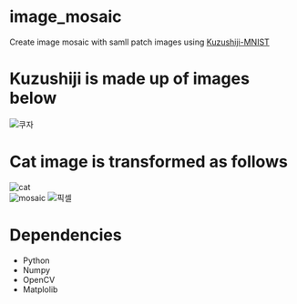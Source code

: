# image_mosaic

Create image mosaic with samll patch images using [Kuzushiji-MNIST](https://www.kaggle.com/anokas/kuzushiji)

# Kuzushiji is made up of images below
![쿠자](https://user-images.githubusercontent.com/49854618/148724706-1026bb73-51ce-4069-8a1c-974a75e1e98e.PNG)


# Cat image is transformed as follows
![cat](https://user-images.githubusercontent.com/49854618/148725028-9dbdc497-1225-433d-bf8b-088c120b2a49.jpg)    
![mosaic](https://user-images.githubusercontent.com/49854618/148725421-70baecba-35c0-4c7c-bfbb-41f7d08a60ca.PNG)
![픽셀](https://user-images.githubusercontent.com/49854618/148725428-30e5f9e8-64c2-4efa-9d12-47990046aa19.PNG)


# Dependencies
- Python
- Numpy
- OpenCV
- Matplolib
